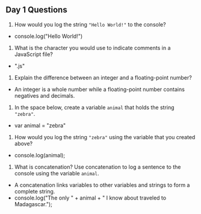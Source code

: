 ## Day 1 Questions

1. How would you log the string `"Hello World!"` to the console?
- console.log("Hello World!")

1. What is the character you would use to indicate comments in a JavaScript file?
- ".js"

1. Explain the difference between an integer and a floating-point number?
- An integer is a whole number while a floating-point number contains negatives and decimals.

1. In the space below, create a variable `animal` that holds the string `"zebra"`.
- var animal = "zebra"

1. How would you log the string `"zebra"` using the variable that you created above?
- console.log(animal);

1. What is concatenation? Use concatenation to log a sentence to the console using the variable `animal`.
- A concatenation links variables to other variables and strings to form a complete string.
- console.log("The only " + animal + " I know about traveled to Madagascar.");
